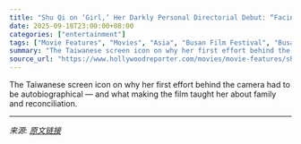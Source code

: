 ```yaml
---
title: "Shu Qi on ‘Girl,’ Her Darkly Personal Directorial Debut: “Facing Your Pain Is the Best Way to Let It Go”"
date: 2025-09-18T23:00:00+08:00
categories: ["entertainment"]
tags: ["Movie Features", "Movies", "Asia", "Busan Film Festival", "Busan International Film Festival", "international", "Venice Film Festival"]
summary: "The Taiwanese screen icon on why her first effort behind the camera had to be autobiographical — and what making the film taught her about family and reconciliation."
source_url: "https://www.hollywoodreporter.com/movies/movie-features/shu-qi-girl-busan-film-festival-interview-1236372379/"
---
```


The Taiwanese screen icon on why her first effort behind the camera had to be autobiographical — and what making the film taught her about family and reconciliation.

---

*来源: [原文链接](https://www.hollywoodreporter.com/movies/movie-features/shu-qi-girl-busan-film-festival-interview-1236372379/)*
